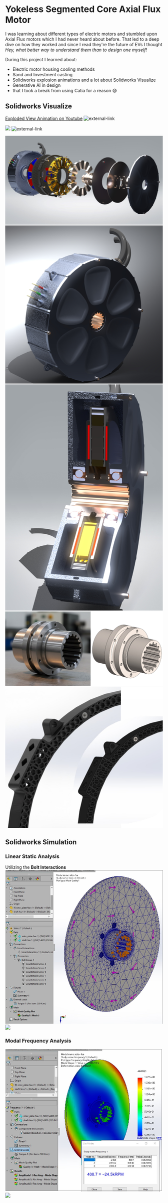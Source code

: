 # Yokeless Segmented Core Axial Flux Motor

I was learning about different types of electric motors and stumbled upon Axial Flux motors which I had never heard about before. That led to a deep dive on how they worked and since I read they're the future of EVs I thought *Hey, what better way to understand them than to design one myself!*

During this project I learned about:
- Electric motor housing cooling methods
- Sand and Investment casting
- Solidworks explosion animations and a lot about Solidworks Visualize
- Generative AI in design
- that I took a break from using Catia for a reason 😅

## Solidworks Visualize
<a href="https://youtu.be/uYBhK-q6jC0" target="_blank">Exploded View Animation on Youtube</a> <img width="24" height="24" alt="external-link" src="https://github.com/user-attachments/assets/134cf98c-f784-467a-bf6f-f136e496f3e7" />

<a href="https://youtu.be/uYBhK-q6jC0" target="_blank"><img src="https://img.youtube.com/vi/uYBhK-q6jC0/0.jpg" /></a> <img width="24" height="24" alt="external-link" src="https://github.com/user-attachments/assets/134cf98c-f784-467a-bf6f-f136e496f3e7" />

<img src="https://github.com/mgrzb451/catia-axial_flux_motor/blob/main/visualize/exp.jpg" />
<img src="https://github.com/mgrzb451/catia-axial_flux_motor/blob/main/visualize/whole.jpg" />
<img src="https://github.com/mgrzb451/catia-axial_flux_motor/blob/main/visualize/section.jpg" />
<img src="https://github.com/mgrzb451/catia-axial_flux_motor/blob/main/visualize/shaft.jpg" />
<img src="https://github.com/mgrzb451/catia-axial_flux_motor/blob/main/visualize/stator_housing.jpg" />

## Solidworks Simulation
### Linear Static Analysis
Utilizing the **Bolt Interactions**
<img src="https://github.com/mgrzb451/catia-axial_flux_motor/blob/main/solidworks_simulation/static0.jpg" />
<img src="https://github.com/mgrzb451/catia-axial_flux_motor/blob/main/solidworks_simulation/static1.gif" />

### Modal Frequency Analysis
<img src="https://github.com/mgrzb451/catia-axial_flux_motor/blob/main/solidworks_simulation/modal0.jpg" />
<img src="https://github.com/mgrzb451/catia-axial_flux_motor/blob/main/solidworks_simulation/modal1.gif" />
